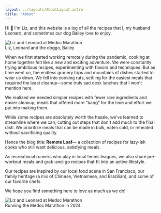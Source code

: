 ```yaml
---
layout: ../layouts/AboutLayout.astro
title: "About"
---
```



Hi 👋 I'm Liz, and this website is a log of all the recipes that I, my husband Leonard, and sometimes our dog Bailey love to enjoy.

<div>
  <img src="/assets/aboutPage/lizLeonardBaileyTruck.png" class="sm:w-3/4 mx-auto" alt="Liz and Leonard at Medoc Marathon">
  <figcaption class="sm:w-3/4 mx-auto text-center">Liz, Leonard and the doggo, Bailey</figcaption>
</div>

When we first started working remotely during the pandemic, cooking at home together felt like a new and exciting adventure. We were constantly trying ambitious recipes, experimenting with flavors and techniques. But as time went on, the endless grocery trips and mountains of dishes started to wear us down. We fell into cooking ruts, settling for the easiest meals that required the least cleanup—some truly sad desk lunches that I won't mention here. 

We realized we needed simpler recipes with fewer rare ingredients and easier cleanup, meals that offered more "bang" for the time and effort we put into making them.

While some recipes are absolutely worth the hassle, we've learned to streamline where we can, cutting out steps that don't add much to the final dish. We prioritize meals that can be made in bulk, eaten cold, or reheated without sacrificing quality.

Hence the blog title: **Remote Loaf**— a collection of recipes for lazy-ish cooks who still want delicious, satisfying meals.

As recreational runners who play in local tennis leagues, we also share pre-workout meals and grab-and-go recipes that fit into an active lifestyle.

Our recipes are inspired by our local food scene in San Francisco, our family heritage (a mix of Chinese, Vietnamese, and Brazilian), and some of our favorite chefs. 

We hope you find something here to love as much as we do!


<div>
  <img src="/assets/aboutPage/Leonard-Liz-Medoc-Marathon-public.png" class="sm:w-3/4 mx-auto" alt="Liz and Leonard at Medoc Marathon">
  <figcaption class="sm:w-3/4 mx-auto text-center">Running the Medoc Marathon in 2024</figcaption>
</div>